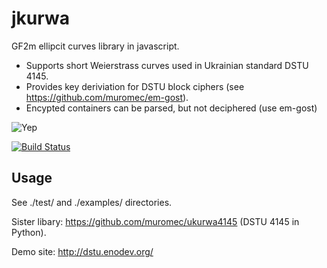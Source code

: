 jkurwa
======

GF2m ellipcit curves library in javascript. 

* Supports short Weierstrass curves used in Ukrainian standard DSTU 4145.
* Provides key deriviation for DSTU block ciphers (see https://github.com/muromec/em-gost).
* Encypted containers can be parsed, but not deciphered (use em-gost)
   
![Yep](https://raw.githubusercontent.com/muromec/ukurwa4145/master/kdpv.jpg)

[![Build Status](https://travis-ci.org/dstucrypt/jkurwa.svg?branch=master)](https://travis-ci.org/dstucrypt/jkurwa)

Usage
-----

See ./test/ and ./examples/ directories.

Sister libary: https://github.com/muromec/ukurwa4145 (DSTU 4145 in Python).

Demo site: http://dstu.enodev.org/
